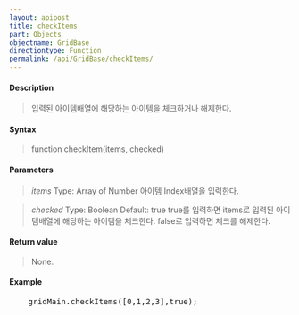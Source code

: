 ```yaml
---
layout: apipost
title: checkItems
part: Objects
objectname: GridBase
directiontype: Function
permalink: /api/GridBase/checkItems/
---
```



#### Description

> 입력된 아이템배열에 해당하는 아이템을 체크하거나 해제한다.

#### Syntax

> function checkItem(items, checked)

#### Parameters

> *items*
> Type: Array of Number
> 아이템 Index배열을 입력한다.

> *checked*
> Type: Boolean
> Default: true
> true를 입력하면 items로 입력된 아이템배열에 해당하는 아이템을 체크한다. false로 입력하면 체크를 해제한다.


#### Return value

> None.

#### Example

<pre class="prettyprint">
    gridMain.checkItems([0,1,2,3],true);    
</pre>

